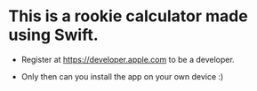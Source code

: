 # This is a rookie calculator made using Swift.

- Register at https://developer.apple.com to be a developer.

- Only then can you install the app on your own device :)
